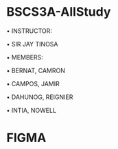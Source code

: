 # BSCS3A-AllStudy

• INSTRUCTOR:

• SIR JAY TINOSA

• MEMBERS:

• BERNAT, CAMRON

• CAMPOS, JAMIR

• DAHUNOG, REIGNIER

• INTIA, NOWELL

# FIGMA

